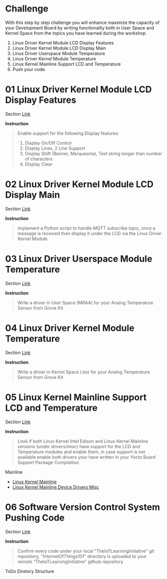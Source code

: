 # Challenge

With this step by step challenge you will enhance maximize the capacity of your Development Board by writing functionality both in User Space and Kernel Space from the topics you have learned during the workshop.

01. Linux Driver Kernel Module LCD Display Features
02. Linux Driver Kernel Module LCD Display Main
03. Linux Driver Userspace Module Temperature
04. Linux Driver Kernel Module Temperature
05. Linux Kernel Mainline Support LCD and Temperature
06. Push your code

# 01 Linux Driver Kernel Module LCD Display Features

Section [Link](url)

__Instruction__ 

> Enable support for the following Display features:
> 1. Display On/Off Control
> 2. Display Lines, 2 Line Support
> 3. Display Shift (Banner, Marquesina), Text string longer than number of characters
> 4. Display Clear

# 02 Linux Driver Kernel Module LCD Display Main

Section [Link](url)

__Instruction__ 

> Implement a Python script to handle MQTT subscribe topic, once a  message is received then display it under the LCD via the Linux Driver Kernel Module

# 03 Linux Driver Userspace Module Temperature

Section [Link](url)

__Instruction__ 

> Write a driver in User Space (MRAA) for your Analog Temperature Sensor from Grove Kit

# 04 Linux Driver Kernel Module Temperature

Section [Link](url)

__Instruction__ 

> Write a driver in Kernel Space (.ko) for your Analog Temperature Sensor from Grove Kit

# 05 Linux Kernel Mainline Support LCD and Temperature

Section [Link](url)

__Instruction__ 

> Look if both Linux Kernel Intel Edison and Linux Kernel Mainline versions (under drivers/misc) have support for the LCD and Temperature modules and enable them, in case support is not available enable both drivers your have written in your Yocto Board Support Package Compilation

Mainline

- [Linux Kernel Mainline](http://git.kernel.org/cgit/linux/kernel/git/torvalds/linux.git/)
- [Linux Kernel Mainline Device Drivers Misc](http://git.kernel.org/cgit/linux/kernel/git/torvalds/linux.git/tree/drivers/misc)

# 06 Software Version Control System Pushing Code 

Section [Link]()

__Instruction__ 

> Confirm every code under your local "TheIoTLearningInitiative" git repository, "InternetOfThings101" directory is uploaded to your remote "TheIoTLearningInitiative" github repository

ToDo Diretory Structure